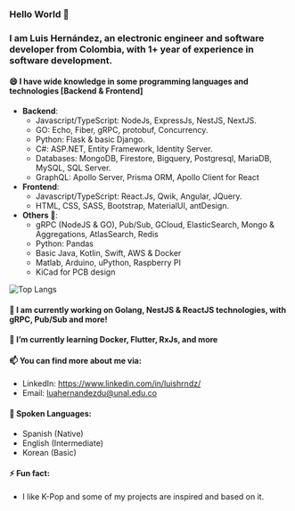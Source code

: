### Hello World 👋

### I am Luis Hernández, an electronic engineer and software developer from Colombia, with 1+ year of experience in software development.

 

#### 😄 I have wide knowledge in some programming languages and technologies [Backend & Frontend]
 - **Backend**:
	 - Javascript/TypeScript: NodeJs, ExpressJs, NestJS, NextJS.
	 - GO: Echo, Fiber, gRPC, protobuf, Concurrency.
	 - Python: Flask & basic Django.
	 - C#: ASP.NET, Entity Framework, Identity Server.
	 - Databases: MongoDB, Firestore, Bigquery, Postgresql, MariaDB, MySQL, SQL Server.
	 - GraphQL: Apollo Server, Prisma ORM, Apollo Client for React
 - **Frontend**:
	 - Javascript/TypeScript: React.Js, Qwik, Angular, JQuery.
	 - HTML, CSS, SASS, Bootstrap, MaterialUI, antDesign.
 - **Others 🤔**:
 	- gRPC (NodeJS & GO), Pub/Sub, GCloud, ElasticSearch, Mongo & Aggregations, AtlasSearch, Redis
 	- Python: Pandas
	- Basic Java, Kotlin, Swift, AWS & Docker
	- Matlab, Arduino, uPython, Raspberry PI
	- KiCad for PCB design

![Top Langs](https://github-readme-stats.vercel.app/api/top-langs/?username=DongnutLa&theme=tokyonight)

#### 🔭 I am currently working on Golang, NestJS & ReactJS technologies, with gRPC, Pub/Sub and more!
#### 🌱 I’m currently learning Docker, Flutter, RxJs, and more

#### 📫 You can find more about me via:
- LinkedIn: https://www.linkedin.com/in/luishrndz/
- Email: luahernandezdu@unal.edu.co

#### 💬 Spoken Languages:
- Spanish (Native)
- English (Intermediate)
- Korean (Basic)

#### ⚡ Fun fact:
- I like K-Pop and some of my projects are inspired and based on it.

<!--
**DongnutLa/DongnutLa** is a ✨ _special_ ✨ repository because its `README.md` (this file) appears on your GitHub profile.

Here are some ideas to get you started:

- 🔭 I’m currently working on ...
- 🌱 I’m currently learning ...
- 👯 I’m looking to collaborate on ...
- 🤔 I’m looking for help with ...
- 💬 Ask me about ...
- 📫 How to reach me: ...
- 😄 Pronouns: ...
- ⚡ Fun fact: ...
-->
